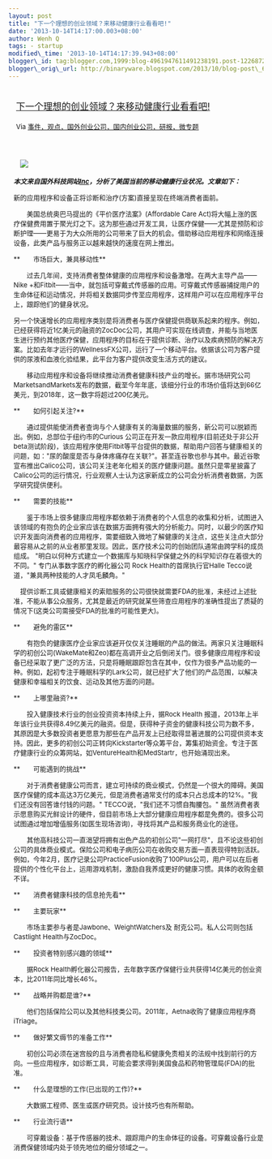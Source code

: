 ```yaml
--- 
layout: post 
title: "下一个理想的创业领域？来移动健康行业看看吧!"
date: '2013-10-14T14:17:00.003+08:00' 
author: Wenh Q
tags: - startup
modified\_time: '2013-10-14T14:17:39.943+08:00' 
blogger\_id: tag:blogger.com,1999:blog-4961947611491238191.post-12268728359944966
blogger\_orig\_url: http://binaryware.blogspot.com/2013/10/blog-post\_6643.html
---
```

<div style="margin: 10px; padding: 5px;">

<div style="font-size: 18px;">

[下一个理想的创业领域？来移动健康行业看看吧!](http://www.kuailiyu.com/article/5435.html)

</div>

<div style="font-size: 13px;">

Via
[事件，观点，国外创业公司，国内创业公司，研报，微专题](http://www.kuailiyu.com/)

</div>

</div>

<div style="font-size: 13px; padding: 15px 0 10px 10px;">

　![](http://www.kuailiyu.com/uploadfile/2013/1013/20131013032917355.jpg)

***本文来自国外科技网站[Inc](http://www.inc.com/best-industries-2013/april-joyner/consumer-health-technology-overview.html)，分析了美国当前的移动健康行业状况。文章如下：***

新的应用程序和设备正将诊断和治疗(方案)直接呈现在终端消费者面前。

　　美国总统奥巴马提出的《平价医疗法案》(Affordable Care
Act)将大幅上涨的医疗保健费用置于聚光灯之下。这为那些通过开发工具，让医疗保健——尤其是预防和诊断护理——更易于为大众所用的公司带来了巨大的机会。借助移动应用程序和网络连接设备，此类产品与服务正以越来越快的速度在网上推出。

**　　市场巨大，兼具移动性**

　　过去几年间，支持消费者整体健康的应用程序和设备激增。在两大主导产品——Nike
+和Fitbit——当中，就包括可穿戴式传感器的应用。可穿戴式传感器捕捉用户的生命体征和运动情况，并将相关数据同步传至应用程序，这样用户可以在应用程序平台上，跟踪他们的健身状况。

另一个快速增长的应用程序类别是将消费者与医疗保健提供商联系起来的程序。例如，已经获得将近1亿美元的融资的ZocDoc公司，其用户可实现在线调查，并能与当地医生进行预约其他医疗保健，应用程序的目标在于提供诊断、治疗以及疾病预防的解决方案。比如去年才运行的WellnessFX公司，运行了一个移动平台。依据该公司为客户提供的尿液和血液化验结果，此平台为客户提供改变生活方式的建议。

　　移动应用程序和设备将继续推动消费者健康科技产业的增长。据市场研究公司MarketsandMarkets发布的数据，截至今年年底，该细分行业的市场价值将达到66亿美元，到2018年，这一数字将超过200亿美元。

**　　如何引起关注?**

　　通过提供能使消费者查询与个人健康有关的海量数据的服务，新公司可以脱颖而出。例如，总部位于纽约市的Curious
公司正在开发一款应用程序(目前还处于非公开beta测试阶段)，该应用程序使用Fitbit等平台提供的数据，帮助用户回答与健康相关的问题，如："尿的酸度是否与身体疼痛存在关联?"。甚至连谷歌也参与其中。最近谷歌宣布推出Calico公司，该公司关注老年化相关的医疗健康问题。虽然只是零星披露了Calico公司的运行情况，行业观察人士认为这家新成立的公司会分析消费者数据，为医学研究提供便利。

**　　需要的技能**

　　鉴于市场上很多健康应用程序都依赖于消费者的个人信息的收集和分析，试图进入该领域的有抱负的企业家应该在数据方面拥有强大的分析能力。同时，以最少的医疗知识开发面向消费者的应用程序，需要细致入微地了解健康的关注点，这些关注点大部分最容易从之前的从业者那里发现。因此，医疗技术公司的创始团队通常由跨学科的成员组成。
"明白以何种方式建立一个数据库与知晓科学保健之外的科学知识存在着很大的不同。"
专门从事数字医疗的孵化器公司 Rock Health的首席执行官Halle
Tecco说道，"兼具两种技能的人才凤毛麟角。"

　提供诊断工具或健康相关的索赔服务的公司很快就需要FDA的批准，未经过上述批准，不能从事公众服务，尤其是最近的研究就某些筛查应用程序的准确性提出了质疑的情况下(这类公司需接受FDA的批准的可能性更大)。

**　　避免的雷区**

　　有抱负的健康医疗企业家应该避开仅仅关注睡眠的产品的做法。两家只关注睡眠科学的初创公司(WakeMate和Zeo)都在高调开业之后倒闭关门。很多健康应用程序和设备已经采取了更广泛的方法，只是将睡眠跟踪包含在其中，仅作为很多产品功能的一种。例如，起初专注于睡眠科学的Lark公司，就已经扩大了他们的产品范围，以解决健康和幸福相关的饮食、运动及其他方面的问题。

**　　上哪里融资?**

　　投入健康技术行业的创业投资资本持续上升，据Rock Health
报道，2013年上半年该行业共获得8.49亿美元的融资。但是，获得种子资金的健康科技公司为数不多，其原因是大多数投资者更愿意为那些在产品开发上已经取得显著进展的公司提供资本支持。因此，更多的初创公司正转向Kickstarter等众筹平台，筹集初始资金。专注于医疗健康行业的众筹网站，如VentureHealth和MedStartr，也开始涌现出来。

**　　可能遇到的挑战**

　　对于消费者健康公司而言，建立可持续的商业模式，仍然是一个很大的障碍。美国医疗保健的成本高达3万亿美元，但是消费者通常支付的成本只占总成本的12%。"我们还没有回答谁付钱的问题。"
TECCO说，"我们还不习惯自掏腰包。"
虽然消费者表示愿意购买光鲜设计的硬件，但目前市场上大部分健康应用程序都是免费的。很多公司试图通过增加增值服务(如医生现场咨询)，寻找将其产品和服务商业化的途径。

　　其他高科技公司一直渴望将拥有出色产品的初创公司"一网打尽"，且不论这些初创公司的具体商业模式。保险公司和电子病历公司在收购交易方面一直表现得特别活跃。例如，今年2月，医疗记录公司PracticeFusion收购了100Plus公司，用户可以在后者提供的个性化平台上，运用游戏机制，激励自我养成更好的健康习惯。具体的收购金额不详。

**　　消费者健康科技的信息抢先看**

**　　主要玩家**

　　市场主要参与者是Jawbone、WeightWatchers及
耐克公司。私人公司则包括Castlight Health与ZocDoc。

**　　投资者特别感兴趣的领域**

　　据Rock
Health孵化器公司报告，去年数字医疗保健行业共获得14亿美元的创业资本，比2011年同比增长46%。

**　　战略并购都是谁?**

　　他们包括保险公司以及其他科技类公司。2011年，Aetna收购了健康应用程序商iTriage。

**　　做好繁文缛节的准备工作**

　　初创公司必须在迷宫般的且与消费者隐私和健康免责相关的法规中找到前行的方向。一些应用程序，如诊断工具，可能会要求得到美国食品和药物管理局(FDA)的批准。

**　　什么是理想的工作(已出现的工作)?**

　　大数据工程师、医生或医疗研究员。设计技巧也有所帮助。

**　　行业流行语**

　　可穿戴设备：基于传感器的技术、跟踪用户的生命体征的设备。可穿戴设备行业是消费保健领域内处于领先地位的细分领域之一。

</div>
